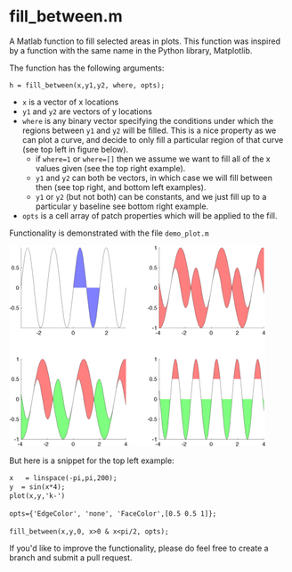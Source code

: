 # fill_between.m

A Matlab function to fill selected areas in plots. This function was inspired by a function with the same name in the Python library, Matplotlib. 

The function has the following arguments:

    h = fill_between(x,y1,y2, where, opts);

* `x` is a vector of x locations
* `y1` and `y2` are vectors of y locations
* `where` is any binary vector specifying the conditions under which the regions between `y1` and `y2` will be filled. This is a nice property as we can plot a curve, and decide to only fill a particular region of that curve (see top left in figure below).
	* if `where=1` or `where=[]` then we assume we want to fill all of the x values given (see the top right example).
	* `y1` and `y2` can both be vectors, in which case we will fill between then (see top right, and bottom left examples).
	* `y1` or `y2` (but not both) can be constants, and we just fill up to a particular y baseline see bottom right example.
* `opts` is a cell array of patch properties which will be applied to the fill.

Functionality is demonstrated with the file `demo_plot.m`

![](demo.png)

But here is a snippet for the top left example:

    x   = linspace(-pi,pi,200);
	y  = sin(x*4);
	plot(x,y,'k-')
	 
	opts={'EdgeColor', 'none', 'FaceColor',[0.5 0.5 1]};
    	
    fill_between(x,y,0, x>0 & x<pi/2, opts);

If you'd like to improve the functionality, please do feel free to create a branch and submit a pull request.